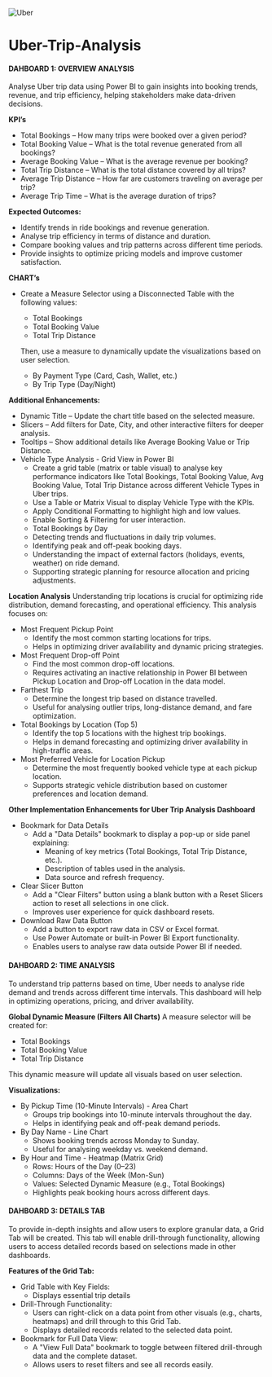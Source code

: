 
![Uber](https://github.com/user-attachments/assets/4107d8b5-52bd-48b7-b089-de1a1a239354)


# Uber-Trip-Analysis

#### DAHBOARD 1: OVERVIEW ANALYSIS

Analyse Uber trip data using Power BI to gain insights into booking trends, revenue, and trip efficiency, helping stakeholders make data-driven decisions.

**KPI’s**
- Total Bookings – How many trips were booked over a given period?
- Total Booking Value – What is the total revenue generated from all bookings?
- Average Booking Value – What is the average revenue per booking?
- Total Trip Distance – What is the total distance covered by all trips?
- Average Trip Distance – How far are customers traveling on average per trip?
- Average Trip Time – What is the average duration of trips?

**Expected Outcomes:**
- Identify trends in ride bookings and revenue generation.
- Analyse trip efficiency in terms of distance and duration.
- Compare booking values and trip patterns across different time periods.
- Provide insights to optimize pricing models and improve customer satisfaction.

**CHART’s**
- Create a Measure Selector using a Disconnected Table with the following values:
  - Total Bookings
  - Total Booking Value
  - Total Trip Distance
  
  Then, use a measure to dynamically update the visualizations based on user selection.
  
  - By Payment Type (Card, Cash, Wallet, etc.)
  - By Trip Type (Day/Night)

**Additional Enhancements:**
- Dynamic Title – Update the chart title based on the selected measure.
- Slicers – Add filters for Date, City, and other interactive filters for deeper analysis.
- Tooltips – Show additional details like Average Booking Value or Trip Distance.
- Vehicle Type Analysis - Grid View in Power BI
  - Create a grid table (matrix or table visual) to analyse key performance indicators like Total Bookings, Total Booking Value, Avg Booking Value, Total Trip Distance across different Vehicle Types in Uber trips.
  - Use a Table or Matrix Visual to display Vehicle Type with the KPIs.
  - Apply Conditional Formatting to highlight high and low values.
  - Enable Sorting & Filtering for user interaction.
  - Total Bookings by Day
  - Detecting trends and fluctuations in daily trip volumes.
  - Identifying peak and off-peak booking days.
  - Understanding the impact of external factors (holidays, events, weather) on ride demand.
  - Supporting strategic planning for resource allocation and pricing adjustments.

**Location Analysis**
Understanding trip locations is crucial for optimizing ride distribution, demand forecasting, and operational efficiency. This analysis focuses on:
- Most Frequent Pickup Point
  - Identify the most common starting locations for trips.
  - Helps in optimizing driver availability and dynamic pricing strategies.
- Most Frequent Drop-off Point
  - Find the most common drop-off locations.
  - Requires activating an inactive relationship in Power BI between Pickup Location and Drop-off Location in the data model.
- Farthest Trip
  - Determine the longest trip based on distance travelled.
  - Useful for analysing outlier trips, long-distance demand, and fare optimization.
- Total Bookings by Location (Top 5)
  - Identify the top 5 locations with the highest trip bookings.
  - Helps in demand forecasting and optimizing driver availability in high-traffic areas.
- Most Preferred Vehicle for Location Pickup
  - Determine the most frequently booked vehicle type at each pickup location.
  - Supports strategic vehicle distribution based on customer preferences and location demand.

**Other Implementation Enhancements for Uber Trip Analysis Dashboard**
- Bookmark for Data Details 
  - Add a "Data Details" bookmark to display a pop-up or side panel explaining:
    - Meaning of key metrics (Total Bookings, Total Trip Distance, etc.).
    - Description of tables used in the analysis.
    - Data source and refresh frequency.
- Clear Slicer Button 
  - Add a "Clear Filters" button using a blank button with a Reset Slicers action to reset all selections in one click.
  - Improves user experience for quick dashboard resets.
- Download Raw Data Button 
  - Add a button to export raw data in CSV or Excel format.
  - Use Power Automate or built-in Power BI Export functionality.
  - Enables users to analyse raw data outside Power BI if needed.

#### DAHBOARD 2: TIME ANALYSIS
To understand trip patterns based on time, Uber needs to analyse ride demand and trends across different time intervals. This dashboard will help in optimizing operations, pricing, and driver availability.

**Global Dynamic Measure (Filters All Charts)**
A measure selector will be created for:
- Total Bookings
- Total Booking Value
- Total Trip Distance

This dynamic measure will update all visuals based on user selection.

**Visualizations:**
- By Pickup Time (10-Minute Intervals) - Area Chart
  - Groups trip bookings into 10-minute intervals throughout the day.
  - Helps in identifying peak and off-peak demand periods.
- By Day Name - Line Chart
  - Shows booking trends across Monday to Sunday.
  - Useful for analysing weekday vs. weekend demand.
- By Hour and Time - Heatmap (Matrix Grid)
  - Rows: Hours of the Day (0–23)
  - Columns: Days of the Week (Mon-Sun)
  - Values: Selected Dynamic Measure (e.g., Total Bookings)
  - Highlights peak booking hours across different days.

#### DAHBOARD 3: DETAILS TAB
To provide in-depth insights and allow users to explore granular data, a Grid Tab will be created. This tab will enable drill-through functionality, allowing users to access detailed records based on selections made in other dashboards.

**Features of the Grid Tab:**
- Grid Table with Key Fields:
  - Displays essential trip details
- Drill-Through Functionality:
  - Users can right-click on a data point from other visuals (e.g., charts, heatmaps) and drill through to this Grid Tab.
  - Displays detailed records related to the selected data point.
- Bookmark for Full Data View:
  - A "View Full Data" bookmark to toggle between filtered drill-through data and the complete dataset.
  - Allows users to reset filters and see all records easily.
